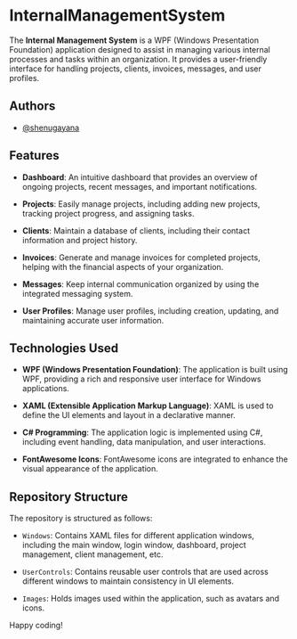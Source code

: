 # InternalManagementSystem

The **Internal Management System** is a WPF (Windows Presentation Foundation) application designed to assist in managing various internal processes and tasks within an organization. It provides a user-friendly interface for handling projects, clients, invoices, messages, and user profiles.

## Authors

- [@shenugayana](https://www.github.com/shenugayana)

## Features

- **Dashboard**: An intuitive dashboard that provides an overview of ongoing projects, recent messages, and important notifications.

- **Projects**: Easily manage projects, including adding new projects, tracking project progress, and assigning tasks.

- **Clients**: Maintain a database of clients, including their contact information and project history.

- **Invoices**: Generate and manage invoices for completed projects, helping with the financial aspects of your organization.

- **Messages**: Keep internal communication organized by using the integrated messaging system.

- **User Profiles**: Manage user profiles, including creation, updating, and maintaining accurate user information.

## Technologies Used

- **WPF (Windows Presentation Foundation)**: The application is built using WPF, providing a rich and responsive user interface for Windows applications.

- **XAML (Extensible Application Markup Language)**: XAML is used to define the UI elements and layout in a declarative manner.

- **C# Programming**: The application logic is implemented using C#, including event handling, data manipulation, and user interactions.

- **FontAwesome Icons**: FontAwesome icons are integrated to enhance the visual appearance of the application.

## Repository Structure

The repository is structured as follows:

- `Windows`: Contains XAML files for different application windows, including the main window, login window, dashboard, project management, client management, etc.

- `UserControls`: Contains reusable user controls that are used across different windows to maintain consistency in UI elements.

- `Images`: Holds images used within the application, such as avatars and icons.

Happy coding!
